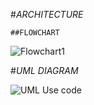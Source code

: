 #*ARCHITECTURE*

    ##FLOWCHART

![Flowchart1](https://user-images.githubusercontent.com/98849090/153288067-ee0d514e-75f5-445f-b5f7-ddfad9aca229.jpg)


#*UML DIAGRAM*

![UML Use code](https://user-images.githubusercontent.com/98849090/153289642-4e3543af-ada5-408a-838b-345f46fbcb3c.jpg)

